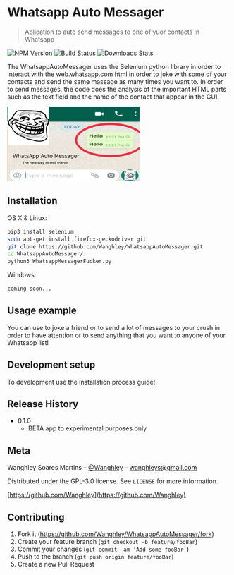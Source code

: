 # Whatsapp Auto Messager
> Aplication to auto send messages to one of yuor contacts in Whatsapp

[![NPM Version][npm-image]][npm-url]
[![Build Status][travis-image]][travis-url]
[![Downloads Stats][npm-downloads]][npm-url]

  The WhatsappAutoMessager uses the Selenium python library in order to interact with the web.whatsapp.com html in order to joke with some of your contacts and send the same massage as many times you want to.
  In order to send messages, the code does the analysis of the important HTML parts such as the text field and the name of the contact that appear in the GUI.


![](img.png)

## Installation

OS X & Linux:

```sh
pip3 install selenium
sudo apt-get install firefox-geckodriver git
git clone https://github.com/Wanghley/WhatsappAutoMessager.git
cd WhatsappAutoMessager/
python3 WhatsappMessagerFucker.py
```

Windows:

```sh
coming soon...
```

## Usage example

You can use to joke a friend or to send a lot of messages to your crush in order to have attention or to send anything that you want to anyone of your Whatsapp list!

## Development setup

To development use the installation process guide!

## Release History

* 0.1.0
    * BETA app to experimental purposes only

## Meta

Wanghley Soares Martins – [@Wanghley](https://www.instagram.com/Wanghley/) – wanghleys@gmail.com

Distributed under the GPL-3.0 license. See ``LICENSE`` for more information.

[https://github.com/Wanghley](https://github.com/Wanghley)

## Contributing

1. Fork it (<https://github.com/Wanghley/WhatsappAutoMessager/fork>)
2. Create your feature branch (`git checkout -b feature/fooBar`)
3. Commit your changes (`git commit -am 'Add some fooBar'`)
4. Push to the branch (`git push origin feature/fooBar`)
5. Create a new Pull Request

<!-- Markdown link & img dfn's -->
[npm-image]: https://img.shields.io/npm/v/datadog-metrics.svg?style=flat-square
[npm-url]: https://npmjs.org/package/datadog-metrics
[npm-downloads]: https://img.shields.io/npm/dm/datadog-metrics.svg?style=flat-square
[travis-image]: https://img.shields.io/travis/dbader/node-datadog-metrics/master.svg?style=flat-square
[travis-url]: https://travis-ci.org/dbader/node-datadog-metrics
[wiki]: https://github.com/yourname/yourproject/wiki
